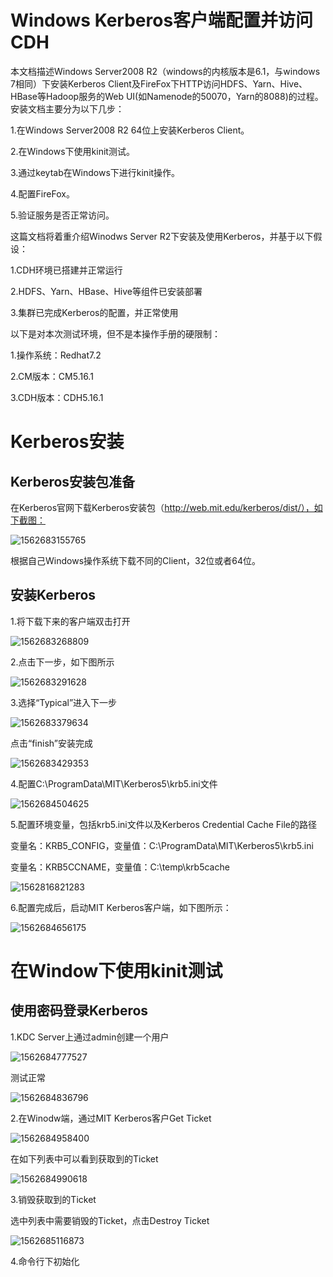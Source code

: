 # Windows Kerberos客户端配置并访问CDH

本文档描述Windows Server2008 R2（windows的内核版本是6.1，与windows 7相同）下安装Kerberos Client及FireFox下HTTP访问HDFS、Yarn、Hive、HBase等Hadoop服务的Web UI(如Namenode的50070，Yarn的8088)的过程。安装文档主要分为以下几步：

1.在Windows Server2008 R2 64位上安装Kerberos Client。

2.在Windows下使用kinit测试。

3.通过keytab在Windows下进行kinit操作。

4.配置FireFox。

5.验证服务是否正常访问。

这篇文档将着重介绍Winodws Server R2下安装及使用Kerberos，并基于以下假设：

1.CDH环境已搭建并正常运行

2.HDFS、Yarn、HBase、Hive等组件已安装部署

3.集群已完成Kerberos的配置，并正常使用

以下是对本次测试环境，但不是本操作手册的硬限制：

1.操作系统：Redhat7.2

2.CM版本：CM5.16.1

3.CDH版本：CDH5.16.1

# Kerberos安装

## Kerberos安装包准备

在Kerberos官网下载Kerberos安装包（http://web.mit.edu/kerberos/dist/），如下截图：

![1562683155765](.image/winAccessKerberos.assets/1562683155765.png)

根据自己Windows操作系统下载不同的Client，32位或者64位。

## 安装Kerberos

1.将下载下来的客户端双击打开

![1562683268809](.image/winAccessKerberos.assets/1562683268809.png)

2.点击下一步，如下图所示

![1562683291628](.image/winAccessKerberos.assets/1562683291628.png)

3.选择“Typical”进入下一步

![1562683379634](.image/winAccessKerberos.assets/1562683379634.png)

点击“finish”安装完成

![1562683429353](.image/winAccessKerberos.assets/1562683429353.png)

4.配置C:\ProgramData\MIT\Kerberos5\krb5.ini文件

![1562684504625](.image/winAccessKerberos.assets/1562684504625.png)

5.配置环境变量，包括krb5.ini文件以及Kerberos Credential Cache File的路径

变量名：KRB5_CONFIG，变量值：C:\ProgramData\MIT\Kerberos5\krb5.ini

变量名：KRB5CCNAME，变量值：C:\temp\krb5cache

![1562816821283](.image/winAccessKerberos.assets/1562816821283.png)

6.配置完成后，启动MIT Kerberos客户端，如下图所示：

![1562684656175](.image/winAccessKerberos.assets/1562684656175.png)

# 在Window下使用kinit测试

## 使用密码登录Kerberos

1.KDC Server上通过admin创建一个用户

![1562684777527](.image/winAccessKerberos.assets/1562684777527.png)

测试正常

![1562684836796](.image/winAccessKerberos.assets/1562684836796.png)

2.在Winodw端，通过MIT Kerberos客户Get Ticket

![1562684958400](.image/winAccessKerberos.assets/1562684958400.png)

在如下列表中可以看到获取到的Ticket

![1562684990618](.image/winAccessKerberos.assets/1562684990618.png)

3.销毁获取到的Ticket

选中列表中需要销毁的Ticket，点击Destroy Ticket

![1562685116873](.image/winAccessKerberos.assets/1562685116873.png)

4.命令行下初始化

